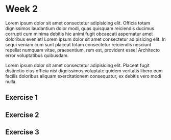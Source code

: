 # Week 2
Lorem ipsum dolor sit amet consectetur adipisicing elit. Officia totam dignissimos laudantium dolor modi, quas quisquam reiciendis ducimus corrupti cum minima debitis hic animi fugit obcaecati aspernatur amet doloribus eveniet! Lorem ipsum dolor sit amet consectetur adipisicing elit. In sequi veniam cum sunt placeat totam consectetur reiciendis nesciunt repellat numquam vitae, praesentium, rem est, provident esse! Architecto error voluptatibus quibusdam.

Lorem ipsum dolor sit amet consectetur adipisicing elit. Placeat fugit distinctio eius officia nisi dignissimos voluptate quidem veritatis libero eum facilis doloribus aliquam exercitationem consequatur, ex debitis vero modi nulla.

## Exercise 1
<Proof sequent="A; B |- A & B" solution="excercise-1.folke" />

## Exercise 2
<Proof sequent="P -&gt; !P |- !P" solution="excercise-1.folke" />

## Exercise 3
<Proof sequent="A |- A" solution="excercise-1.folke" />

<!-- !proof[sequent=A; B |- A & B][solution=excercise-1.folke] -->